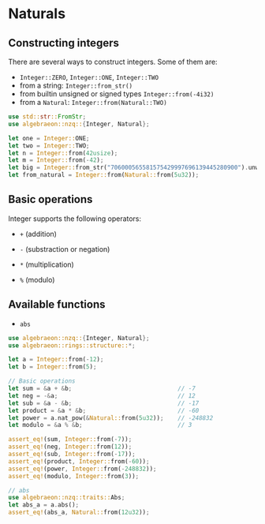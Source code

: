 # Naturals

## Constructing integers

There are several ways to construct integers. Some of them are:

- `Integer::ZERO`, `Integer::ONE`, `Integer::TWO`
- from a string: `Integer::from_str()`
- from builtin unsigned or signed types `Integer::from(-4i32)`
- from a `Natural`: `Integer::from(Natural::TWO)`

```rust
use std::str::FromStr;
use algebraeon::nzq::{Integer, Natural};

let one = Integer::ONE;
let two = Integer::TWO;
let n = Integer::from(42usize);
let m = Integer::from(-42);
let big = Integer::from_str("706000565581575429997696139445280900").unwrap();
let from_natural = Integer::from(Natural::from(5u32));
```

## Basic operations

Integer supports the following operators:

- `+` (addition)

- `-` (substraction or negation)

- `*` (multiplication)

- `%` (modulo)

## Available functions

- `abs`

```rust
use algebraeon::nzq::{Integer, Natural};
use algebraeon::rings::structure::*;

let a = Integer::from(-12);
let b = Integer::from(5);

// Basic operations
let sum = &a + &b;                              // -7
let neg = -&a;                                  // 12
let sub = &a - &b;                              // -17
let product = &a * &b;                          // -60
let power = a.nat_pow(&Natural::from(5u32));    // -248832
let modulo = &a % &b;                           // 3

assert_eq!(sum, Integer::from(-7));
assert_eq!(neg, Integer::from(12));
assert_eq!(sub, Integer::from(-17));
assert_eq!(product, Integer::from(-60));
assert_eq!(power, Integer::from(-248832));
assert_eq!(modulo, Integer::from(3));

// abs
use algebraeon::nzq::traits::Abs;
let abs_a = a.abs();
assert_eq!(abs_a, Natural::from(12u32));
```
